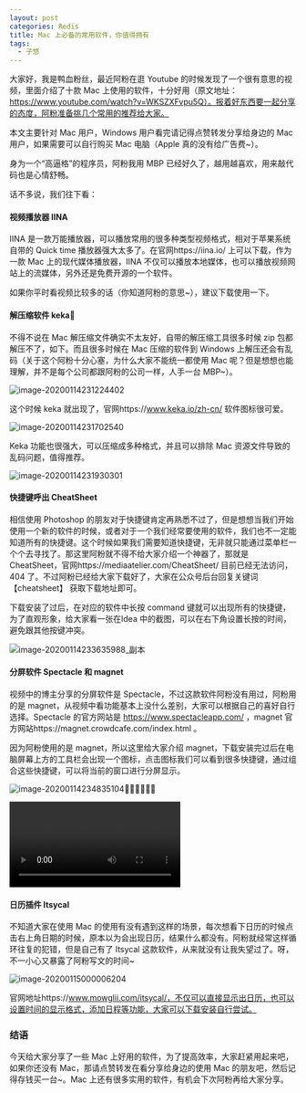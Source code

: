 ```yaml
---
layout: post
categories: Redis
title: Mac 上必备的常用软件，你值得拥有
tags:
  - 子悠
---
```


大家好，我是鸭血粉丝，最近阿粉在逛 Youtube 的时候发现了一个很有意思的视频，里面介绍了十款 Mac 上使用的软件，十分好用（原文地址：https://www.youtube.com/watch?v=WKSZXFvpu5Q）。报着好东西要一起分享的态度，阿粉准备挑几个常用的推荐给大家。

<!--more-->

本文主要针对 Mac 用户，Windows 用户看完请记得点赞转发分享给身边的 Mac 用户，如果需要可以自行购买 Mac 电脑（Apple 真的没有给广告费~）。

身为一个“高逼格”的程序员，阿粉我用 MBP 已经好久了，越用越喜欢，用来敲代码也是心情舒畅。

话不多说，我们往下看：

#### 视频播放器 IINA

IINA 是一款万能播放器，可以播放常用的很多种类型视频格式，相对于苹果系统自带的 Quick time 播放器强大太多了。在官网https://iina.io/ 上可以下载，作为一款 Mac 上的现代媒体播放器，IINA 不仅可以播放本地媒体，也可以播放视频网站上的流媒体，另外还是免费开源的一个软件。

如果你平时看视频比较多的话（你知道阿粉的意思~），建议下载使用一下。

#### 解压缩软件 keka

不得不说在 Mac 解压缩文件确实不太友好，自带的解压缩工具很多时候 zip 包都解压不了，如下。而且很多时候在 Mac 压缩的软件到 Windows 上解压还会有乱码（关于这个阿粉十分心塞，为什么大家不能统一都使用 Mac 呢？但是想想也能理解，并不是每个公司都跟阿粉的公司一样，人手一台 MBP~）。

![image-20200114231224402](http://www.justdojava.com/assets/images/2019/java/image_ziyou/mac01.png)

这个时候 keka 就出现了，官网https://www.keka.io/zh-cn/ 软件图标很可爱。

![image-20200114231702540](http://www.justdojava.com/assets/images/2019/java/image_ziyou/mac02.png)

Keka 功能也很强大，可以压缩成多种格式，并且可以排除 Mac 资源文件导致的乱码问题，值得推荐。

![image-20200114231930301](http://www.justdojava.com/assets/images/2019/java/image_ziyou/mac03.png)

#### 快捷键呼出 CheatSheet

相信使用 Photoshop 的朋友对于快捷键肯定再熟悉不过了，但是想想当我们开始使用一个新的软件的时候，或者对于一个我们经常要使用的软件，我们也不一定能知道所有的快捷键。这个时候如果我们需要知道快捷键，无非就只能通过菜单栏一个个去寻找了。那这里阿粉就不得不给大家介绍一个神器了，那就是 CheatSheet，官网https://mediaatelier.com/CheatSheet/ 目前已经无法访问，404 了。不过阿粉已经给大家下载好了，大家在公众号后台回复关键词【cheatsheet】 获取下载地址即可。

下载安装了过后，在对应的软件中长按 command 键就可以出现所有的快捷键，为了直观形象，给大家看一张在Idea 中的截图，可以在右下角设置长按的时间，避免跟其他按键冲突。

![image-20200114233635988_副本](http://www.justdojava.com/assets/images/2019/java/image_ziyou/mac04.png)





#### 分屏软件 Spectacle 和 magnet

视频中的博主分享的分屏软件是 Spectacle，不过这款软件阿粉没有用过，阿粉用的是 magnet，从视频中看功能基本上没什么差别，大家可以根据自己的喜好自行选择。Spectacle 的官方网站是 https://www.spectacleapp.com/ ，magnet 官方网站https://magnet.crowdcafe.com/index.html 。

因为阿粉使用的是 magnet，所以这里给大家介绍 magnet，下载安装完过后在电脑屏幕上方的工具栏会出现一个图标，点击图标我们可以看到很多快捷键，通过组合这些快捷键，可以将当前的窗口进行分屏显示。

![image-20200114234835104](http://www.justdojava.com/assets/images/2019/java/image_ziyou/mac05.png)

<video src="/Users/zhuxiang/Desktop/屏幕录制2020-01-1423.55.29.mov"></video>


#### 日历插件 Itsycal

不知道大家在使用 Mac 的使用有没有遇到这样的场景，每次想看下日历的时候点击右上角日期的时候，原本以为会出现日历，结果什么都没有。阿粉就经常这样循环往复的犯错，但是自己有了 Itsycal 这款软件，从来就没有让我失望过了。呀，不一小心又暴露了阿粉写文的时间~

![image-20200115000006204](http://www.justdojava.com/assets/images/2019/java/image_ziyou/mac07.png)



官网地址https://www.mowglii.com/itsycal/，不仅可以直接显示出日历，也可以设置时间的显示格式，添加日程等功能，大家可以下载安装自行尝试。

### 结语

今天给大家分享了一些 Mac 上好用的软件，为了提高效率，大家赶紧用起来吧，如果你还没有 Mac，那请点赞转发在看分享给身边的使用 Mac 的朋友吧，然后记得存钱买一台~。Mac 上还有很多实用的软件，有机会下次阿粉再给大家分享。
